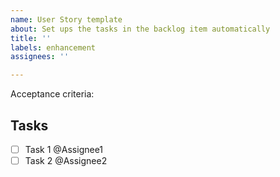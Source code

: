```yaml
---
name: User Story template
about: Set ups the tasks in the backlog item automatically
title: ''
labels: enhancement
assignees: ''

---
```


Acceptance criteria: 

## Tasks

- [ ] Task 1 @Assignee1
- [ ] Task 2 @Assignee2
